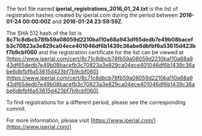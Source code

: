 The text file named **iperial_registrations_2016_01_24.txt** is the list of registration hashes created by iperial.com during the period between **2016-01-24 00:00:00Z** and **2016-01-24 23:59:59Z**.

The SHA 512 hash of the list is **8c71c8dbcb78fb59a08059d2210ba110a68a943df65dedb7e49b08bacefb3c70823a3e829ca04ece401046df6b1439c36abe6dbfbf6a53615d423bf7b9cbf060** and the registration certificate for the list can be viewed at [https://www.iperial.com/cert/8c71c8dbcb78fb59a08059d2210ba110a68a943df65dedb7e49b08bacefb3c70823a3e829ca04ece401046df6b1439c36abe6dbfbf6a53615d423bf7b9cbf060](https://www.iperial.com/cert/8c71c8dbcb78fb59a08059d2210ba110a68a943df65dedb7e49b08bacefb3c70823a3e829ca04ece401046df6b1439c36abe6dbfbf6a53615d423bf7b9cbf060).

To find registrations for a different period, please see the corresponding commit.

For more information, please visit [https://www.iperial.com/](https://www.iperial.com/)
